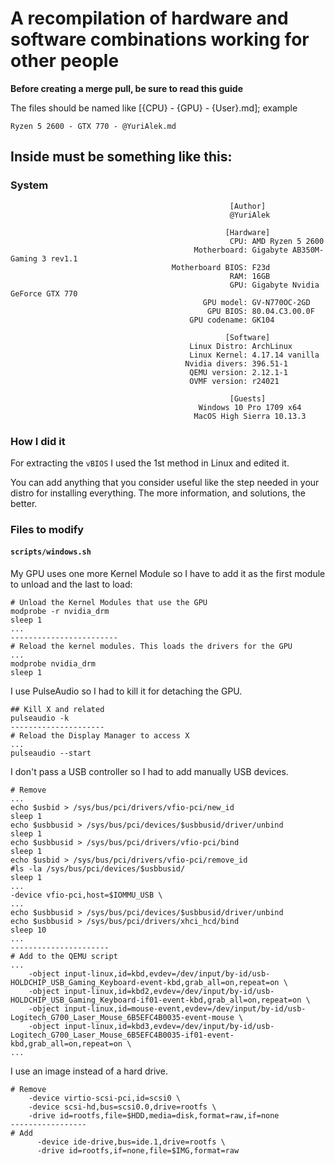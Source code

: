 # A recompilation of hardware and software combinations working for other people

**Before creating a merge pull, be sure to read this guide**

The files should be named like [{CPU} - {GPU} - {User}.md]; example
```
Ryzen 5 2600 - GTX 770 - @YuriAlek.md
```

## Inside must be something like this:
### System
```
                                                 [Author]
                                                 @YuriAlek

                                                [Hardware]
                                                 CPU: AMD Ryzen 5 2600
                                         Motherboard: Gigabyte AB350M-Gaming 3 rev1.1
                                    Motherboard BIOS: F23d
                                                 RAM: 16GB
                                                 GPU: Gigabyte Nvidia GeForce GTX 770
                                           GPU model: GV-N770OC-2GD
                                            GPU BIOS: 80.04.C3.00.0F
                                        GPU codename: GK104

                                                [Software]
                                        Linux Distro: ArchLinux
                                        Linux Kernel: 4.17.14 vanilla
                                       Nvidia divers: 396.51-1
                                        QEMU version: 2.12.1-1
                                        OVMF version: r24021

                                                 [Guests]
                                          Windows 10 Pro 1709 x64
                                         MacOS High Sierra 10.13.3
```

### How I did it
For extracting the `vBIOS` I used the 1st method in Linux and edited it.

You can add anything that you consider useful like the step needed in your distro for installing everything. The more information, and solutions, the better.

### Files to modify
#### `scripts/windows.sh`
My GPU uses one more Kernel Module so I have to add it as the first module to unload and the last to load:
```
# Unload the Kernel Modules that use the GPU
modprobe -r nvidia_drm
sleep 1
...
------------------------
# Reload the kernel modules. This loads the drivers for the GPU
...
modprobe nvidia_drm
sleep 1
```

I use PulseAudio so I had to kill it for detaching the GPU.
```
## Kill X and related
pulseaudio -k
---------------------
# Reload the Display Manager to access X
...
pulseaudio --start
```

I don't pass a USB controller so I had to add manually USB devices.
```
# Remove
...
echo $usbid > /sys/bus/pci/drivers/vfio-pci/new_id
sleep 1
echo $usbbusid > /sys/bus/pci/devices/$usbbusid/driver/unbind
sleep 1
echo $usbbusid > /sys/bus/pci/drivers/vfio-pci/bind
sleep 1
echo $usbid > /sys/bus/pci/drivers/vfio-pci/remove_id
#ls -la /sys/bus/pci/devices/$usbbusid/
sleep 1
...
-device vfio-pci,host=$IOMMU_USB \
...
echo $usbbusid > /sys/bus/pci/devices/$usbbusid/driver/unbind
echo $usbbusid > /sys/bus/pci/drivers/xhci_hcd/bind
sleep 10
...
----------------------
# Add to the QEMU script
...
    -object input-linux,id=kbd,evdev=/dev/input/by-id/usb-HOLDCHIP_USB_Gaming_Keyboard-event-kbd,grab_all=on,repeat=on \
    -object input-linux,id=kbd2,evdev=/dev/input/by-id/usb-HOLDCHIP_USB_Gaming_Keyboard-if01-event-kbd,grab_all=on,repeat=on \
    -object input-linux,id=mouse-event,evdev=/dev/input/by-id/usb-Logitech_G700_Laser_Mouse_6B5EFC4B0035-event-mouse \
    -object input-linux,id=kbd3,evdev=/dev/input/by-id/usb-Logitech_G700_Laser_Mouse_6B5EFC4B0035-if01-event-kbd,grab_all=on,repeat=on \
...
```

I use an image instead of a hard drive.
```
# Remove
    -device virtio-scsi-pci,id=scsi0 \
    -device scsi-hd,bus=scsi0.0,drive=rootfs \
    -drive id=rootfs,file=$HDD,media=disk,format=raw,if=none
-----------------
# Add
	  -device ide-drive,bus=ide.1,drive=rootfs \
	  -drive id=rootfs,if=none,file=$IMG,format=raw
```
